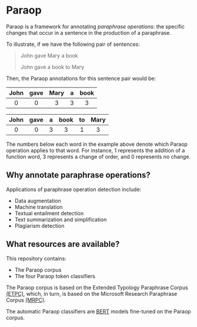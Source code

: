# Paraop
Paraop is a framework for annotating _paraphrase operations_: the specific changes that occur in a sentence in the production of a paraphrase. 

To illustrate, if we have the following pair of sentences:
	
> John gave Mary a book
> 
> John gave a book to Mary

Then, the Paraop annotations for this sentence pair would be:

| John | gave | Mary   | a     | book   |
| :--: | :--: | :----: | :---: | :----: |
|  0   |  0   | 3      | 3     | 3      |

| John | gave | a     | book   | to    | Mary   |
| :--: | :--: | :---: | :----: | :---: | :----: |
|  0   |  0   | 3     | 3      | 1     | 3      |

The numbers below each word in the example above denote which Paraop operation applies to that word. For instance, 1 represents the addition of a function word, 3 represents a change of order, and 0 represents no change.

## Why annotate paraphrase operations?
Applications of paraphrase operation detection include:

- Data augmentation
- Machine translation
- Textual entailment detection
- Text summarization and simplification
- Plagiarism detection

## What resources are available?
This repository contains:
- The Paraop corpus
- The four Paraop token classifiers

The Paraop corpus is based on the Extended Typology Paraphrase Corpus [(ETPC)](https://github.com/venelink/ETPC), which, in turn, is based on the Microsoft Research Paraphrase Corpus [(MRPC)](https://www.microsoft.com/en-us/download/details.aspx?id=52398).

The automatic Paraop classifiers are [BERT](https://arxiv.org/abs/1810.04805) models fine-tuned on the Paraop corpus.
